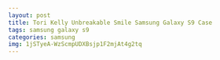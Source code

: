 ```yaml
---
layout: post
title: Tori Kelly Unbreakable Smile Samsung Galaxy S9 Case
tags: samsung galaxy s9
categories: samsung
img: 1jSTyeA-WzScmpUDXBsjp1F2mjAt4g2tq
---
```

